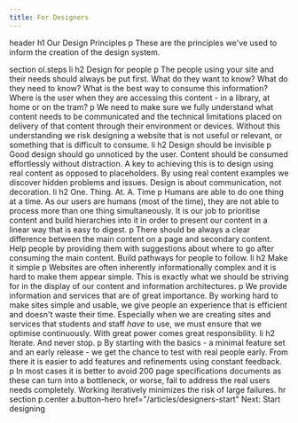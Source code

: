 ```yaml
---
title: For Designers
---
```

header
  h1 Our Design Principles
  p These are the principles we've used to inform the creation of the design system.

section
  ol.steps
    li
      h2 Design for people
      p The people using your site and their needs should always be put first. What do they want to know? What do they need to know? What is the best way to consume this information? Where is the user when they are accessing this content - in a library, at home or on the tram?
      p We need to make sure we fully understand what content needs to be communicated and the technical limitations placed on delivery of that content through their environment or devices. Without this understanding we risk designing a website that is not useful or relevant, or something that is difficult to consume.
    li
      h2 Design should be invisible
      p Good design should go unnoticed by the user. Content should be consumed effortlessly without distraction. A key to achieving this is to design using real content as opposed to placeholders. By using real content examples we discover hidden problems and issues. Design is about communication, not decoration.
    li
      h2 One. Thing. At. A. Time
      p Humans are able to do one thing at a time. As our users are humans (most of the time), they are not able to process more than one thing simultaneously. It is our job to prioritise content and build hierarchies into it in order to present our content in a linear way that is easy to digest.
      p There should be always a clear difference between the main content on a page and secondary content. Help people by providing them with suggestions about where to go after consuming the main content. Build pathways for people to follow.
    li
      h2 Make it simple
      p Websites are often inherently informationally complex and it is hard to make them appear simple. This is exactly what we should be striving for in the display of our content and information architectures.
      p We provide information and services that are of great importance. By working hard to make sites simple and usable, we give people an experience that is efficient and doesn't waste their time. Especially when we are creating sites and services that students and staff _have_ to use, we must ensure that we optimise continuously. With great power comes great responsibility.
    li
      h2 Iterate. And never stop.
      p By starting with the basics - a minimal feature set and an early release - we get the chance to test with real people early. From there it is easier to add features and refinements using constant feedback.
      p In most cases it is better to avoid 200 page specifications documents as these can turn into a bottleneck, or worse, fail to address the real users needs completely. Working iteratively minimizes the risk of large failures.
hr
section
  p.center
    a.button-hero href="/articles/designers-start" Next: Start designing
